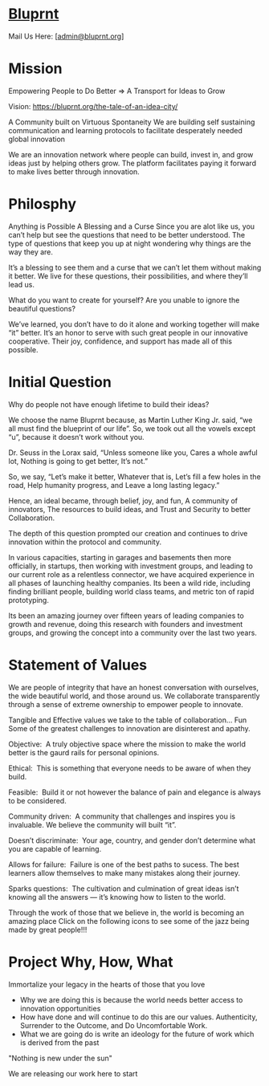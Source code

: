 # [Bluprnt](https://bluprnt.org/)
Mail Us Here: [admin@bluprnt.org]

# Mission
Empowering People to Do Better => A Transport for Ideas to Grow

Vision: https://bluprnt.org/the-tale-of-an-idea-city/

A Community built on Virtuous Spontaneity
We are building self sustaining communication and learning protocols to facilitate desperately needed global innovation

We are an innovation network where people can build, invest in, and grow ideas just by helping others grow. The platform facilitates paying it forward to make lives better through innovation.

# Philosphy
Anything is Possible
A Blessing and a Curse 
Since you are alot like us, you can’t help but see the questions that need to be better understood. The type of questions that keep you up at night wondering why things are the way they are.

It’s a blessing to see them and a curse that we can’t let them without making it better. We live for these questions, their possibilities, and where they’ll lead us. 

What do you want to create for yourself?
Are you unable to ignore the beautiful questions?

We’ve learned, you don’t have to do it alone and working together will make “it” better. It’s an honor to serve with such great people in our innovative cooperative. Their joy, confidence, and support has made all of this possible. 

# Initial Question
Why do people not have enough lifetime to build their ideas?

We choose the name Bluprnt because, 
as Martin Luther King Jr. said, 
“we all must find the blueprint of our life”. 
So, we took out all the vowels except “u”, 
because it doesn’t work without you.  

Dr. Seuss in the Lorax said, 
“Unless someone like you, 
Cares a whole awful lot, 
Nothing is going to get better, 
It’s not.”

So, we say,
“Let’s make it better, 
Whatever that is,
Let’s fill a few holes in the road, 
Help humanity progress, and
Leave a long lasting legacy.”

Hence, an ideal became,
through belief, joy, and fun, 
A community of innovators, 
The resources to build ideas, and
Trust and Security to better Collaboration.

The depth of this question prompted our creation and continues to drive innovation within the protocol and community. 

In various capacities, starting in garages and basements then more officially, in startups, then working with investment groups, and leading to our current role as a relentless connector, we have acquired experience in all phases of launching healthy companies. Its been a wild ride, including finding brilliant people, building world class teams, and metric ton of rapid prototyping.

Its been an amazing journey over fifteen years of leading companies to growth and revenue, doing this research with founders and investment groups, and growing the concept into a community over the last two years.

# Statement of Values

We are people of integrity that have an honest conversation with ourselves,
the wide beautiful world, and those around us. We collaborate transparently through a sense of extreme ownership to empower people to innovate.

Tangible and Effective values we take to the table of collaboration…
Fun&nbsp;
Some of the greatest challenges to innovation are disinterest and apathy.

Objective:&nbsp;
A truly objective space where the mission to make the world better is the gaurd rails for personal opinions.

Ethical:&nbsp;
This is something that everyone needs to be aware of when they build.

Feasible:&nbsp;
Build it or not however the balance of pain and elegance is always to be considered. 

Community driven:&nbsp;
A community that challenges and inspires you is invaluable. We believe the community will built “it”.

Doesn’t discriminate:&nbsp;
Your age, country, and gender don’t determine what you are capable of learning.

Allows for failure:&nbsp;
Failure is one of the best paths to sucess. The best learners allow themselves to make many mistakes along their journey.

Sparks questions:&nbsp;
The cultivation and culmination of great ideas isn’t knowing all the answers — it’s knowing how to listen to the world.

Through the work of those that we believe in, the world is becoming an amazing place
Click on the following icons to see some of the jazz being made by great people!!!


# Project Why, How, What
Immortalize your legacy in the hearts of those that you love
* Why we are doing this is because the world needs better access to innovation opportunities
* How have done and will continue to do this are our values. Authenticity, Surrender to the Outcome, and Do Uncomfortable Work.
* What we are going do is write an ideology for the future of work which is derived from the past

"Nothing is new under the sun"

We are releasing our work here to start
